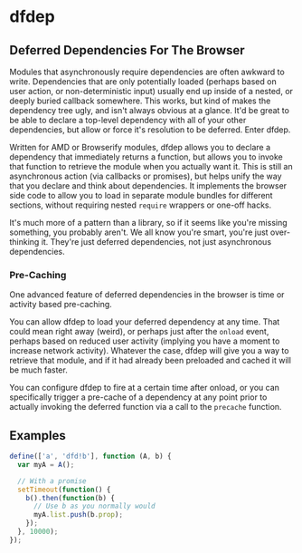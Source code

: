 # dfdep
## Deferred Dependencies For The Browser

Modules that asynchronously require dependencies are often awkward to write. Dependencies
that are only potentially loaded (perhaps based on user action, or non-deterministic input) usually
end up inside of a nested, or deeply buried callback somewhere. This works, but kind of makes the
dependency tree ugly, and isn't always obvious at a glance. It'd be great to be able to declare
a top-level dependency with all of your other dependencies, but allow or force it's resolution to
be deferred. Enter dfdep.

Written for AMD or Browserify modules, dfdep allows you to declare a dependency that immediately
returns a function, but allows you to invoke that function to retrieve the module when you actually
want it. This is still an asynchronous action (via callbacks or promises), but helps unify the way
that you declare and think about dependencies. It implements the browser side code to allow you to
load in separate module bundles for different sections, without requiring nested `require` wrappers
or one-off hacks.

It's much more of a pattern than a library, so if it seems like you're missing something, you
probably aren't. We all know you're smart, you're just over-thinking it. They're just deferred
dependencies, not just asynchronous dependencies.

### Pre-Caching

One advanced feature of deferred dependencies in the browser is time or activity based pre-caching.

You can allow dfdep to load your deferred dependency at any time. That could mean right away
(weird), or perhaps just after the `onload` event, perhaps based on reduced user activity (implying
you have a moment to increase network activity). Whatever the case, dfdep will give you a way to
retrieve that module, and if it had already been preloaded and cached it will be much faster.

You can configure dfdep to fire at a certain time after onload, or you can specifically trigger a
pre-cache of a dependency at any point prior to actually invoking the deferred function via a call
to the `precache` function.

## Examples

```javascript
define(['a', 'dfd!b'], function (A, b) {
  var myA = A();

  // With a promise
  setTimeout(function() {
    b().then(function(b) {
      // Use b as you normally would
      myA.list.push(b.prop);
    });
  }, 10000);
});
```
